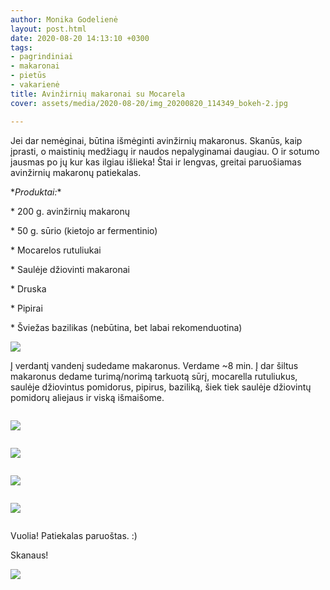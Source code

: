```yaml
---
author: Monika Godelienė
layout: post.html
date: 2020-08-20 14:13:10 +0300
tags:
- pagrindiniai
- makaronai
- pietūs
- vakarienė
title: Avinžirnių makaronai su Mocarela
cover: assets/media/2020-08-20/img_20200820_114349_bokeh-2.jpg

---
```

Jei dar nemėginai, būtina išmėginti avinžirnių makaronus. Skanūs, kaip įprasti, o maistinių medžiagų ir naudos nepalyginamai daugiau. O ir sotumo jausmas po jų kur kas ilgiau išlieka! Štai ir lengvas, greitai paruošiamas avinžirnių makaronų patiekalas.

\*_Produktai:_*

\* 200 g. avinžirnių makaronų

\* 50 g. sūrio (kietojo ar fermentinio)

\* Mocarelos rutuliukai

\* Saulėje džiovinti makaronai

\* Druska

\* Pipirai

\* Šviežas bazilikas (nebūtina, bet labai rekomenduotina)

![](assets/media/2020-08-20/img_20200820_111633_bokeh-2.jpg)

Į verdantį vandenį sudedame makaronus. Verdame \~8 min. Į dar šiltus makaronus dedame turimą/norimą tarkuotą sūrį, mocarella rutuliukus, saulėje džiovintus pomidorus, pipirus, baziliką, šiek tiek saulėje džiovintų pomidorų aliejaus ir viską išmaišome.

<div class="row">

<div class="six columns" markdown="1">

![](assets/media/2020-08-20/img_20200820_113701_bokeh-2.jpg)

</div>

<div class="six columns" markdown="1">

![](assets/media/2020-08-20/img_20200820_113745_bokeh-2.jpg)

</div>

</div>

<div class="row">

<div class="six columns" markdown="1">

![](assets/media/2020-08-20/img_20200820_113800_bokeh_2.jpg)

</div>

<div class="six columns" markdown="1">

![](assets/media/2020-08-20/img_20200820_113821_bokeh-2.jpg)

</div>

</div>

Vuolia! Patiekalas paruoštas. :)

Skanaus!  
  
![](assets/media/2020-08-20/img_20200820_114315_bokeh-2.jpg)
